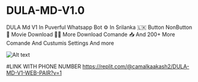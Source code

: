 # DULA-MD-V1.0
DULA Md V1 In Puverful Whatsapp Bot ⚙️ In Srilanka 🇱🇰 Button NonButton 🔢 Movie Download 🍟📂 More Download Comande 📥 And  200+ More Comande And Custumis Settings And more


![Alt text](https://github.com/PODDAe/DULA-MD-V1.0/blob/main/IMAGES/DULA-MD-LOGO.png?raw=true)




#LINK WITH PHONE NUMBER 
https://replit.com/@camalkaakash2/DULA-MD-V1-WEB-PAIR?v=1

